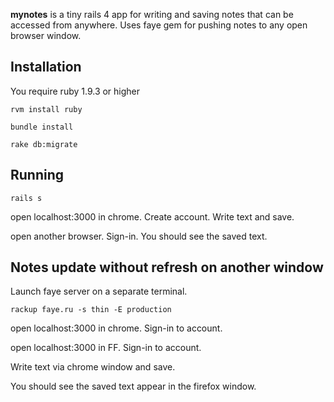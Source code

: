 **mynotes** is a tiny rails 4 app for writing and saving notes that can be accessed from anywhere. Uses faye gem for pushing notes to any open browser window.

## Installation

You require ruby 1.9.3 or higher

`rvm install ruby`

`bundle install`

`rake db:migrate`

## Running

`rails s`

open localhost:3000 in chrome. Create account. Write text and save.

open another browser. Sign-in. You should see the saved text.

## Notes update without refresh on another window

Launch faye server on a separate terminal.

`rackup faye.ru -s thin -E production`

open localhost:3000 in chrome. Sign-in to account. 

open localhost:3000 in FF. Sign-in to account. 

Write text via chrome window and save.

You should see the saved text appear in the firefox window.

